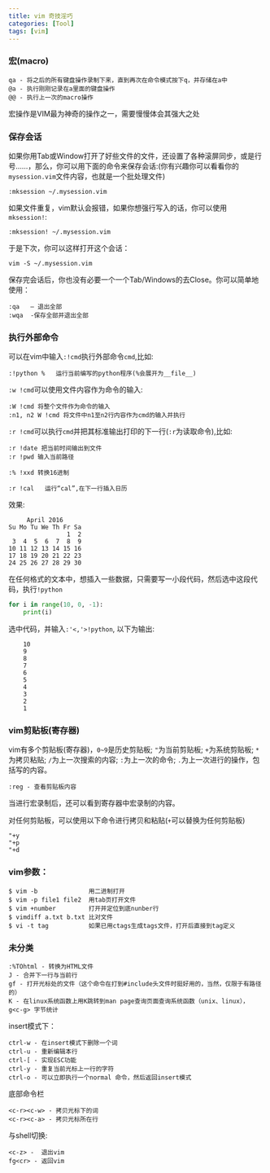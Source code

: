 ```yaml
---
title: vim 奇技淫巧
categories: [Tool]
tags: [vim]
---
```


### 宏(macro)

    qa - 将之后的所有键盘操作录制下来，直到再次在命令模式按下q，并存储在a中
    @a - 执行刚刚记录在a里面的键盘操作
    @@ - 执行上一次的macro操作

宏操作是VIM最为神奇的操作之一，需要慢慢体会其强大之处

### 保存会话

如果你用Tab或Window打开了好些文件的文件，还设置了各种滚屏同步，或是行号……，那么，你可以用下面的命令来保存会话:(你有兴趣你可以看看你的`mysession.vim`文件内容，也就是一个批处理文件)

    :mksession ~/.mysession.vim

如果文件重复，vim默认会报错，如果你想强行写入的话，你可以使用`mksession!`:

    :mksession! ~/.mysession.vim

于是下次，你可以这样打开这个会话：

    vim -S ~/.mysession.vim

保存完会话后，你也没有必要一个一个Tab/Windows的去Close。你可以简单地使用：

    :qa   – 退出全部
    :wqa  -保存全部并退出全部

### 执行外部命令

可以在vim中输入`:!cmd`执行外部命令`cmd`,比如:

    :!python %   运行当前编写的python程序(%会展开为__file__)

`:w !cmd`可以使用文件内容作为命令的输入:

    :W !cmd 将整个文件作为命令的输入
    :n1, n2 W !cmd 将文件中n1至n2行内容作为cmd的输入并执行

`:r !cmd`可以执行`cmd`并把其标准输出打印的下一行(`:r`为读取命令),比如:

    :r !date 把当前时间输出到文件
    :r !pwd 输入当前路径

    :% !xxd 转换16进制

    :r !cal   运行“cal”,在下一行插入日历

效果:

         April 2016
    Su Mo Tu We Th Fr Sa
                    1  2
     3  4  5  6  7  8  9
    10 11 12 13 14 15 16
    17 18 19 20 21 22 23
    24 25 26 27 28 29 30

在任何格式的文本中，想插入一些数据，只需要写一小段代码，然后选中这段代码，执行`!python`

``` python
for i in range(10, 0, -1):
    print(i)
```

选中代码，并输入`:'<,'>!python`, 以下为输出:

        10
        9
        8
        7
        6
        5
        4
        3
        2
        1

### vim剪贴板(寄存器)

vim有多个剪贴板(寄存器)，`0~9`是历史剪贴板; `"`为当前剪贴板; `+`为系统剪贴板; `*`为拷贝粘贴; `/`为上一次搜索的内容; `:`为上一次的命令; `.`为上一次进行的操作，包括写的内容。

    :reg - 查看剪贴板内容

当进行宏录制后，还可以看到寄存器中宏录制的内容。

对任何剪贴板，可以使用以下命令进行拷贝和粘贴(`+`可以替换为任何剪贴板)

    "+y
    "+p
    "+d

### vim参数：

    $ vim -b              用二进制打开
    $ vim -p file1 file2  用tab页打开文件
    $ vim +number         打开并定位到底nunber行
    $ vimdiff a.txt b.txt 比对文件
    $ vi -t tag           如果已用ctags生成tags文件，打开后直接到tag定义

### 未分类

    :%TOhtml - 转换为HTML文件
    J - 合并下一行与当前行
    gf - 打开光标处的文件（这个命令在打到#include头文件时挺好用的，当然，仅限于有路径的）
    K - 在linux系统函数上用K跳转到man page查询页面查询系统函数（unix、linux），
    g<c-g> 字节统计

insert模式下：

    ctrl-w - 在insert模式下删除一个词
    ctrl-u - 重新编辑本行
    ctrl-[ - 实现ESC功能
    ctrl-y - 重复当前光标上一行的字符
    ctrl-o - 可以立即执行一个normal 命令，然后返回insert模式

底部命令栏

    <c-r><c-w> - 拷贝光标下的词
    <c-r><c-a> - 拷贝光标所在行

与shell切换:

    <c-z> -  退出vim
    fg<cr> - 返回vim
